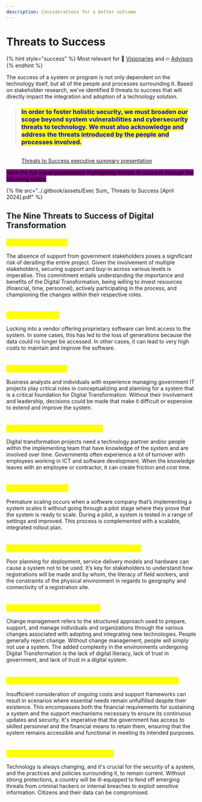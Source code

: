 ```yaml
---
description: Considerations for a better outcome
---
```


# Threats to Success

{% hint style="success" %}
Most relevant for 💭 [Visionaries](../get-started.md#visioning) and 🔥 [Advisors](../get-started.md#advising)&#x20;
{% endhint %}

The success of a system or program is not only dependent on the technology itself, but all of the people and processes surrounding it. Based on stakeholder research, we've identified 9 threats to success that will directly impact the integration and adoption of a technology solution.&#x20;

> ### <mark style="color:blue;">In order to foster holistic security, we must broaden our scope beyond system vulnerabilities and cybersecurity threats to technology. We must also acknowledge and address the threats introduced by the people and processes involved.</mark>

<figure><img src="../.gitbook/assets/threatstosuccess-01.jpg" alt=""><figcaption><p><a href="threats-to-success.md">Threats to Success executive summary presentation</a></p></figcaption></figure>

<mark style="background-color:purple;">View the full visual presentation highlighting threats to success through the following slides:</mark>

{% file src="../.gitbook/assets/Exec Sum_ Threats to Success [April 2024].pdf" %}

## The Nine Threats to Success of Digital Transformation&#x20;

### <mark style="color:yellow;">1. Insufficient Buy-In</mark>

The absence of support from government stakeholders poses a significant risk of derailing the entire project. Given the involvement of multiple stakeholders, securing support and buy-in across various levels is imperative. This commitment entails understanding the importance and benefits of the Digital Transformation, being willing to invest resources (financial, time, personnel), actively participating in the process, and championing the changes within their respective roles.

<figure><img src="../.gitbook/assets/threatstosuccess-03.jpg" alt=""><figcaption></figcaption></figure>

### <mark style="color:yellow;">2. Vendor Lock-In</mark>

Locking into a vendor offering proprietary software can limit access to the system. In some cases, this has led to the loss of generations because the data could no longer be accessed. In other cases, it can lead to very high costs to maintain and improve the software.

<figure><img src="../.gitbook/assets/threatstosuccess-04.jpg" alt=""><figcaption></figcaption></figure>

### <mark style="color:yellow;">3. Missing Expertise</mark>

Business analysts and individuals with experience managing government IT projects play critical roles in conceptualizing and planning for a system that is a critical foundation for Digital Transformation. Without their involvement and leadership, decisions could be made that make it difficult or expensive to extend and improve the system.&#x20;

<figure><img src="../.gitbook/assets/threatstosuccess-05.jpg" alt=""><figcaption></figcaption></figure>

### <mark style="color:yellow;">4. Lack of Persistent Knowledge</mark>

Digital transformation projects need a technology partner and/or people within the implementing team that have knowledge of the system and are involved over time. Governments often experience a lot of turnover with employees working in ICT and software development. When the knowledge leaves with an employee or contractor, it can create friction and cost time.

<figure><img src="../.gitbook/assets/threatstosuccess-06.jpg" alt=""><figcaption></figcaption></figure>

### <mark style="color:yellow;">5. Premature Scaling</mark>

Premature scaling occurs when a software company that’s implementing a system scales it without going through a pilot stage where they prove that the system is ready to scale. During a pilot, a system is tested in a range of settings and improved. This process is complemented with a scalable, integrated rollout plan.

<figure><img src="../.gitbook/assets/threatstosuccess-07.jpg" alt=""><figcaption></figcaption></figure>

### <mark style="color:yellow;">6. Poorly Conceived Service Delivery Models</mark>

Poor planning for deployment, service delivery models and hardware can cause a system not to be used. It’s key for stakeholders to understand how registrations will be made and by whom, the literacy of field workers, and the constraints of the physical environment in regards to geography and connectivity of a registration site.

<figure><img src="../.gitbook/assets/threatstosuccess-08.jpg" alt=""><figcaption></figcaption></figure>

### <mark style="color:yellow;">7. Lack of Change Management</mark>

Change management refers to the structured approach used to prepare, support, and manage individuals and organizations through the various changes associated with adopting and integrating new technologies. People generally reject change. Without change management, people will simply not use a system. The added complexity in the environments undergoing Digital Transformation is the lack of digital literacy, lack of trust in government, and lack of trust in a digital system.&#x20;

<figure><img src="../.gitbook/assets/threatstosuccess-09.jpg" alt=""><figcaption></figcaption></figure>

### <mark style="color:yellow;">8. Limited Long-term Assistance and Financial Resources</mark>

Insufficient consideration of ongoing costs and support frameworks can result in scenarios where essential needs remain unfulfilled despite their existence. This encompasses both the financial requirements for sustaining a system and the support mechanisms necessary to ensure its continuous updates and security. It's imperative that the government has access to skilled personnel and the financial means to retain them, ensuring that the system remains accessible and functional in meeting its intended purposes.

<figure><img src="../.gitbook/assets/threatstosuccess-10.jpg" alt=""><figcaption></figcaption></figure>

### <mark style="color:yellow;">9. Evolving Technology and Threats</mark>

Technology is always changing, and it's crucial for the security of a system, and the practices and policies surrounding it, to remain current. Without strong protections, a country will be ill-equipped to fend off emerging threats from criminal hackers or internal breaches to exploit sensitive information. Citizens and their data can be compromised.

<figure><img src="../.gitbook/assets/threatstosuccess-11.jpg" alt=""><figcaption></figcaption></figure>

